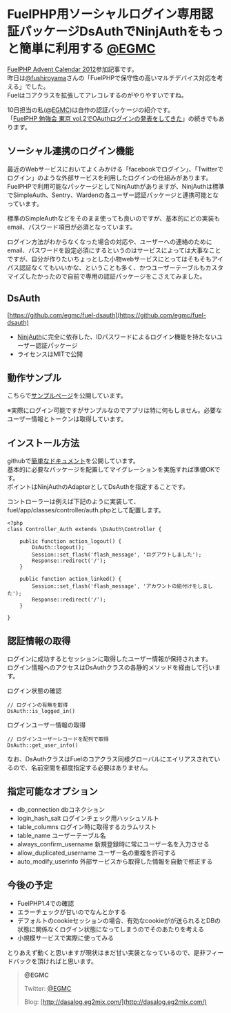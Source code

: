 # FuelPHP用ソーシャルログイン専用認証パッケージDsAuthでNinjAuthをもっと簡単に利用する [@EGMC](https://twitter.com/EGMC)

[FuelPHP Advent Calendar 2012](http://atnd.org/events/33753)参加記事です。  
 昨日は[@fushiroyama](https://twitter.com/fushiroyama)さんの「FuelPHPで保守性の高いマルチデバイス対応を考える」でした。  
 Fuelはコアクラスを拡張してアレコレするのがやりやすいですね。

10日担当の私(@[EGMC](https://twitter.com/EGMC))は自作の認証パッケージの紹介です。  
 「[FuelPHP 勉強会 東京 vol.2でOAuthログインの発表をしてきた](http://dasalog.eg2mix.com/fuelphp-%e5%8b%89%e5%bc%b7%e4%bc%9a-%e6%9d%b1%e4%ba%ac-vol-2%e3%81%a7oauth%e3%83%ad%e3%82%b0%e3%82%a4%e3%83%b3%e3%81%ae%e7%99%ba%e8%a1%a8%e3%82%92%e3%81%97%e3%81%a6%e3%81%8d%e3%81%9f/ "FuelPHP 勉強会 東京 vol.2でOAuthログインの発表をしてきた")」の続きでもあります。

ソーシャル連携のログイン機能
----------------------------

最近のWebサービスにおいてよくみかける「facebookでログイン」、「Twitterでログイン」のような外部サービスを利用したログインの仕組みがあります。  
 FuelPHPで利用可能なパッケージとしてNinjAuthがありますが、NinjAuthは標準でSimpleAuth、Sentry、Wardenの各ユーザー認証パッケージと連携可能となっています。

標準のSimpleAuthなどをそのまま使っても良いのですが、基本的にどの実装もemail、パスワード項目が必須となっています。

ログイン方法がわからなくなった場合の対応や、ユーザーへの連絡のためにemail、パスワードを設定必須にするというのはサービスによっては大事なことですが、自分が作りたいちょっとした小物webサービスにとってはそもそもアイパス認証なくてもいいかな、ということも多く、かつユーザーテーブルもカスタマイズしたかったので自前で専用の認証パッケージをこさえてみました。

DsAuth
------

[https://github.com/egmc/fuel-dsauth](https://github.com/egmc/fuel-dsauth)

-   [NinjAuth](https://github.com/happyninjas/fuel-ninjauth)に完全に依存した、IDパスワードによるログイン機能を持たないユーザー認証パッケージ
-   ライセンスはMITで公開

動作サンプル
------------

こちらで[サンプルページ](http://dsauth-sample.eg2mix.com/)を公開しています。

※実際にログイン可能ですがサンプルなのでアプリは特に何もしません。必要なユーザー情報とトークンは取得しています。

インストール方法
----------------

githubで[簡単なドキュメント](https://github.com/egmc/fuel-dsauth#installation)を公開しています。  
 基本的に必要なパッケージを配置してマイグレーションを実施すれば準備OKです。  
 ポイントはNinjAuthのAdapterとしてDsAuthを指定することです。

コントローラーは例えば下記のように実装して、fuel/app/classes/controller/auth.phpとして配置します。

~~~~ {.brush: .php; .title: .; .notranslate title=""}
<?php
class Controller_Auth extends \DsAuth\Controller {

    public function action_logout() {
        DsAuth::logout();
        Session::set_flash('flash_message', 'ログアウトしました');
        Response::redirect('/');
    }

    public function action_linked() {
        Session::set_flash('flash_message', 'アカウントの紐付けをしました');
        Response::redirect('/');
    }

}
~~~~

認証情報の取得
--------------

ログインに成功するとセッションに取得したユーザー情報が保持されます。  
 ログイン情報へのアクセスはDsAuthクラスの各静的メソッドを経由して行います。

ログイン状態の確認

~~~~ {.brush: .php; .title: .; .notranslate title=""}
// ログインの有無を取得
DsAuth::is_logged_in()
~~~~

ログインユーザー情報の取得

~~~~ {.brush: .php; .title: .; .notranslate title=""}
// ログインユーザーレコードを配列で取得
DsAuth::get_user_info()
~~~~

なお、DsAuthクラスはFuelのコアクラス同様グローバルにエイリアスされているので、名前空間を都度指定する必要はありません。

指定可能なオプション
--------------------

-   db\_connection dbコネクション
-   login\_hash\_salt ログインチェック用ハッシュソルト
-   table\_columns ログイン時に取得するカラムリスト
-   table\_name ユーザーテーブル名
-   always\_confirm\_username 新規登録時に常にユーザー名を入力させる
-   allow\_duplicated\_username ユーザー名の重複を許可する
-   auto\_modify\_userinfo 外部サービスから取得した情報を自動で修正する

今後の予定
----------

-   FuelPHP1.4での確認
-   エラーチェックが甘いのでなんとかする
-   デフォルトのcookieセッションの場合、有効なcookieがが送られるとDBの状態に関係なくログイン状態になってしまうのでそのあたりを考える
-   小規模サービスで実際に使ってみる

とりあえず動くと思いますが現状はまだ甘い実装となっているので、是非フィードバックを頂ければと思います。

>**@EGMC**
>
>
>
>Twitter: [@EGMC](https://twitter.com/EGMC)
>
>Blog: [http://dasalog.eg2mix.com/](http://dasalog.eg2mix.com/)

